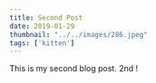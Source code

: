 ```yaml
---
title: Second Post
date: 2019-01-29
thumbnail: "../../images/286.jpeg"
tags: ['kitten']
---
```


This is my second blog post. 2nd !